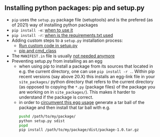 
## Installing python packages: pip and setup.py
 * `pip` uses the `setup.py` package file (setuptools) and is the prefered (as of 2021)
    way of installing python packages 
 * `pip install -e`: [when to use it](https://stackoverflow.com/questions/42609943/what-is-the-use-case-for-pip-install-e)
 * `pip install -r`: [when is the requirements.txt used](https://packaging.python.org/discussions/install-requires-vs-requirements/#requirements-files)
 * Adding custom steps to a `setup.py` installation process:
   - [Run custom code in setup.py](https://blog.niteo.co/setuptools-run-custom-code-in-setup-py/)
   - [pip and cmd_class](https://stackoverflow.com/questions/19569557/pip-not-picking-up-a-custom-install-cmdclass)
 * The `MANIFEST.in` file is usually [not needed anymore](https://stackoverflow.com/questions/24727709/do-python-projects-need-a-manifest-in-and-what-should-be-in-it)
 * Preventing setup.py from installing as an egg
   - when using pip to install a package from its sources that located in e.g. the current
     directory, one can use `pip install -r .`. Within pip recent versions (say above 20.X) 
     this installs an egg-link file in your `site_packages/` python directory that refers to
     the current directory (as opposed to copying the `*.py` (package files) of the package
     you are working on in `site_packages/`). This makes it harder to understand if the
     package is correct.
   - in order to [circumvent this egg usage](https://stackoverflow.com/a/27175492/5649243) generate
     a tar ball of the package and then install that tar ball with e.g.
     ```bash
     pushd /path/to/my/package/ 
     python setup.py sdist 
     popd 
     pip install /path/to/my/package/dist/package-1.0.tar.gz
     ```

